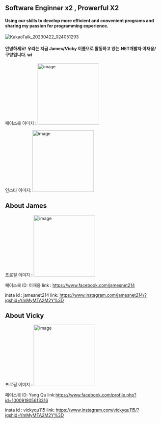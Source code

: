 



## Software Enginner x2 , Prowerful X2
#### Using our skills to develop more efficient and convenient programs and sharing my passion for programming experience.

![KakaoTalk_20230422_024051293](https://user-images.githubusercontent.com/101777355/233700887-91b76c25-12b7-4013-a67e-f409608eeedc.jpg)

#### 안녕하세요! 우리는 지금 James/Vicky 이름으로 활동하고 있는.NET개발자 이재웅/구양입니다. wi




페이스북 이미지  : 
 <img width="200" alt="image" src="https://user-images.githubusercontent.com/101777355/234127205-9b1a0680-c806-4bfc-b287-36ff20eacf44.png">
 
 인스타 이미지:
 <img width="200" alt="image" src="https://user-images.githubusercontent.com/101777355/234128633-8f0c2b1b-566b-4fa7-ad78-7ae4a83dcb27.png">
 
## About James

 프로필 이미지 :
  <img width="200" alt="image" src="https://user-images.githubusercontent.com/101777355/234126965-eecfbc20-c0df-4061-b691-6d40fe13b1ba.png">

페이스북 ID: 이재웅 
link : https://www.facebook.com/jamesnet214

insta id : jamesnet214
link: https://www.instagram.com/jamesnet214/?igshid=YmMyMTA2M2Y%3D

## About Vicky 
프로필 이미지 :
 <img width="200" alt="image" src="https://user-images.githubusercontent.com/101777355/234127899-02d445bc-73d1-458c-8d58-001efafe9a93.jpg">

페이스북 ID: Yang Qu
link:https://www.facebook.com/profile.php?id=100091905613316

insta id : vickyqu115
link: https://www.instagram.com/vickyqu115/?igshid=YmMyMTA2M2Y%3D

